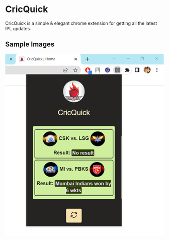 # CricQuick

CricQuick is a simple & elegant chrome extension for getting all the latest IPL updates.

## Sample Images

![alt text](https://raw.githubusercontent.com/neerajnishad5/cricket-chrome-extension/master/updateImg.png)

